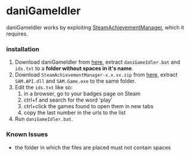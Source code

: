 # daniGameIdler
daniGameIdler works by exploiting [SteamAchievementManager](https://github.com/gibbed/SteamAchievementManager), which it requires. 

### installation
1. Download daniGameIdler from [here](https://github.com/daniel-barbu/daniGameIdler/archive/master.zip), extract `daniGameIdler.bat` and `ids.txt` to a **folder without spaces in it's name**. 
2. Download `SteamAchievementManager-x.x.xx.zip` from [here](https://github.com/gibbed/SteamAchievementManager/releases), extract `SAM.API.dll` and `SAM.Game.exe` to the same folder.
3. Edit the `ids.txt` like so:
	 1. in a browser, go to your badges page on Steam
	 2. ctrl+f and search for the word 'play'
	 3. ctrl+click the games found to open them in new tabs
	 4. copy the last number in the urls to the list
4. Run `daniGameIdler.bat`.

### Known Issues
- the folder in which the files are placed must not contain spaces

